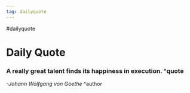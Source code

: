 ```yaml
---
tag: dailyquote
---
```


#dailyquote

# Daily Quote

### A really great talent finds its happiness in execution. ^quote
*-Johann Wolfgang von Goethe* ^author
